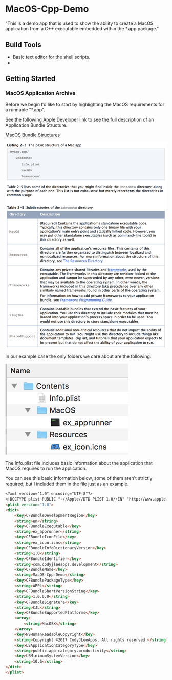 # MacOS-Cpp-Demo

"This is a demo app that is used to show the ability to create a MacOS application from a C++ executable embedded within the \*.app package."

## Build Tools
* Basic text editor for the shell scripts.
* 

## Getting Started

### MacOS Application Archive

Before we begin I'd like to start by highlighting the MacOS requirements for a runnable "*.app".

See the following Apple Developer link to see the full description of an Application Bundle Structure.

[MacOS Bundle Structures](https://developer.apple.com/library/content/documentation/CoreFoundation/Conceptual/CFBundles/BundleTypes/BundleTypes.html#//apple_ref/doc/uid/10000123i-CH101-SW1)

![Basic Application Bundle](https://github.com/CodyJLeeApps/MacOS-Cpp-Demo/blob/master/readme_resources/Basic_App_Bundle.png)

In our example case the only folders we care about are the following:

![Example Application Bundle](https://github.com/CodyJLeeApps/MacOS-Cpp-Demo/blob/master/readme_resources/Example_App_Bundle.png)

The Info.plist file includes basic information about the application that MacOS requires to run the application. 

You can see this basic information below, some of them aren't strictly required, but I included them in the file just as an example.

```markdown
<?xml version="1.0" encoding="UTF-8"?>
<!DOCTYPE plist PUBLIC "-//Apple//DTD PLIST 1.0//EN" "http://www.apple.com/DTDs/PropertyList-1.0.dtd">
<plist version="1.0">
<dict>
	<key>CFBundleDevelopmentRegion</key>
	<string>en</string>
	<key>CFBundleExecutable</key>
	<string>ex_apprunner</string>
	<key>CFBundleIconFile</key>
	<string>ex_icon.icns</string>
	<key>CFBundleInfoDictionaryVersion</key>
	<string>1.0</string>
	<key>CFBundleIdentifier</key>
	<string>com.codyjleeapps.development</string>
	<key>CFBundleName</key>
	<string>MacOS-Cpp-Demo</string>
	<key>CFBundlePackageType</key>
	<string>APPL</string>
	<key>CFBundleShortVersionString</key>
	<string>1.0.0.0</string>
	<key>CFBundleSignature</key>
	<string>CJL</string>
	<key>CFBundleSupportedPlatforms</key>
	<array>
		<string>MacOSX</string>
	</array>
	<key>NSHumanReadableCopyright</key>
	<string>Copyright ©2017 CodyJLeeApps, All rights reserved.</string>
	<key>LSApplicationCategoryType</key>
	<string>public.app-category.productivity</string>
	<key>LSMinimumSystemVersion</key>
	<string>10.6</string>
</dict>
</plist>
```
